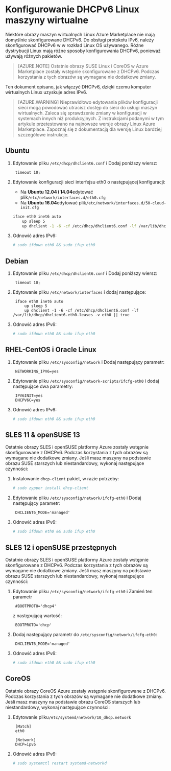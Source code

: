 <properties
    pageTitle="Konfigurowanie DHCPv6 maszyny wirtualne Linux | Microsoft Azure"
    description="Jak skonfigurować DHCPv6 dla maszyny wirtualne Linux."
    services="load-balancer"
    documentationCenter="na"
    authors="sdwheeler"
    manager="carmonm"
    editor=""
    keywords="Protokół IPv6, równoważenia obciążenia azure, podwójne stos, publiczny adres ip, natywny protokół ipv6, mobile, iot"
/>
<tags
    ms.service="load-balancer"
    ms.devlang="na"
    ms.topic="article"
    ms.tgt_pltfrm="na"
    ms.workload="infrastructure-services"
    ms.date="09/14/2016"
    ms.author="sewhee"
/>

# <a name="configuring-dhcpv6-for-linux-vms"></a>Konfigurowanie DHCPv6 Linux maszyny wirtualne

Niektóre obrazy maszyn wirtualnych Linux Azure Marketplace nie mają domyślnie skonfigurowane DHCPv6. Do obsługi protokołu IPv6, należy skonfigurować DHCPv6 w w rozkład Linux OS używanego. Różne dystrybucji Linux mają różne sposoby konfigurowania DHCPv6, ponieważ używają różnych pakietów.

>[AZURE.NOTE] Ostatnie obrazy SUSE Linux i CoreOS w Azure Marketplace zostały wstępnie skonfigurowane z DHCPv6. Podczas korzystania z tych obrazów są wymagane nie dodatkowe zmiany.

Ten dokument opisano, jak włączyć DHCPv6, dzięki czemu komputer wirtualnych Linux uzyskuje adres IPv6.

>[AZURE.WARNING] Nieprawidłowo edytowania plików konfiguracji sieci mogą powodować utracisz dostęp do sieci do usługi maszyn wirtualnych. Zaleca się sprawdzenie zmiany w konfiguracji w systemach innych niż produkcyjnych. Z instrukcjami podanymi w tym artykule przetestowano na najnowsze wersje obrazy Linux Azure Marketplace. Zapoznaj się z dokumentacją dla wersję Linux bardziej szczegółowe instrukcje.

## <a name="ubuntu"></a>Ubuntu

1. Edytowanie pliku `/etc/dhcp/dhclient6.conf` i Dodaj poniższy wiersz:

        timeout 10;

2. Edytowanie konfiguracji sieci interfejsu eth0 o następującej konfiguracji:

    * Na **Ubuntu 12.04 i 14.04**edytować plik`/etc/network/interfaces.d/eth0.cfg`
    * Na **Ubuntu 16.04**edytować plik`/etc/network/interfaces.d/50-cloud-init.cfg`

    ```bash
    iface eth0 inet6 auto
        up sleep 5
        up dhclient -1 -6 -cf /etc/dhcp/dhclient6.conf -lf /var/lib/dhcp/dhclient6.eth0.leases -v eth0 || true
    ```

3. Odnowić adres IPv6:

    ```bash
    # sudo ifdown eth0 && sudo ifup eth0
    ```

## <a name="debian"></a>Debian

1. Edytowanie pliku `/etc/dhcp/dhclient6.conf` i Dodaj poniższy wiersz:

        timeout 10;

2. Edytowanie pliku `/etc/network/interfaces` i dodaj następujące:

        iface eth0 inet6 auto
            up sleep 5
            up dhclient -1 -6 -cf /etc/dhcp/dhclient6.conf -lf /var/lib/dhcp/dhclient6.eth0.leases -v eth0 || true

3. Odnowić adres IPv6:

    ```bash
    # sudo ifdown eth0 && sudo ifup eth0
    ```

## <a name="rhel--centos--oracle-linux"></a>RHEL-CentOS i Oracle Linux

1. Edytowanie pliku `/etc/sysconfig/network` i Dodaj następujący parametr:

        NETWORKING_IPV6=yes

2. Edytowanie pliku `/etc/sysconfig/network-scripts/ifcfg-eth0` i dodaj następujące dwa parametry:

        IPV6INIT=yes
        DHCPV6C=yes

3. Odnowić adres IPv6:

    ```bash
    # sudo ifdown eth0 && sudo ifup eth0
    ```

## <a name="sles-11--opensuse-13"></a>SLES 11 & openSUSE 13

Ostatnie obrazy SLES i openSUSE platformy Azure zostały wstępnie skonfigurowane z DHCPv6. Podczas korzystania z tych obrazów są wymagane nie dodatkowe zmiany. Jeśli masz maszyny na podstawie obrazu SUSE starszych lub niestandardowy, wykonaj następujące czynności:

1. Instalowanie `dhcp-client` pakiet, w razie potrzeby:

    ```bash
    # sudo zypper install dhcp-client
    ```

2. Edytowanie pliku `/etc/sysconfig/network/ifcfg-eth0` i Dodaj następujący parametr:

        DHCLIENT6_MODE='managed'

3. Odnowić adres IPv6:

    ```bash
    # sudo ifdown eth0 && sudo ifup eth0
    ```

## <a name="sles-12-and-opensuse-leap"></a>SLES 12 i openSUSE przestępnych

Ostatnie obrazy SLES i openSUSE platformy Azure zostały wstępnie skonfigurowane z DHCPv6. Podczas korzystania z tych obrazów są wymagane nie dodatkowe zmiany. Jeśli masz maszyny na podstawie obrazu SUSE starszych lub niestandardowy, wykonaj następujące czynności:

1. Edytowanie pliku `/etc/sysconfig/network/ifcfg-eth0` i Zamień ten parametr

        #BOOTPROTO='dhcp4'

    z następującą wartość:

        BOOTPROTO='dhcp'

2. Dodaj następujący parametr do `/etc/sysconfig/network/ifcfg-eth0`:

        DHCLIENT6_MODE='managed'

3. Odnowić adres IPv6:

    ```bash
    # sudo ifdown eth0 && sudo ifup eth0
    ```

## <a name="coreos"></a>CoreOS

Ostatnie obrazy CoreOS Azure zostały wstępnie skonfigurowane z DHCPv6. Podczas korzystania z tych obrazów są wymagane nie dodatkowe zmiany. Jeśli masz maszyny na podstawie obrazu CoreOS starszych lub niestandardowy, wykonaj następujące czynności:

1. Edytowanie pliku`/etc/systemd/network/10_dhcp.network`

        [Match]
        eth0

        [Network]
        DHCP=ipv6

2. Odnowić adres IPv6:

    ```bash
    # sudo systemctl restart systemd-networkd
    ```
